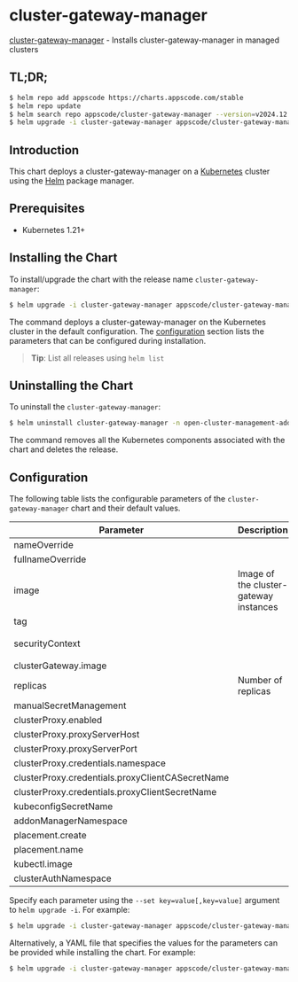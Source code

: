 # cluster-gateway-manager

[cluster-gateway-manager](https://github.com/kluster-manager/cluster-gateway) - Installs cluster-gateway-manager in managed clusters

## TL;DR;

```bash
$ helm repo add appscode https://charts.appscode.com/stable
$ helm repo update
$ helm search repo appscode/cluster-gateway-manager --version=v2024.12.26
$ helm upgrade -i cluster-gateway-manager appscode/cluster-gateway-manager -n open-cluster-management-addon --create-namespace --version=v2024.12.26
```

## Introduction

This chart deploys a cluster-gateway-manager on a [Kubernetes](http://kubernetes.io) cluster using the [Helm](https://helm.sh) package manager.

## Prerequisites

- Kubernetes 1.21+

## Installing the Chart

To install/upgrade the chart with the release name `cluster-gateway-manager`:

```bash
$ helm upgrade -i cluster-gateway-manager appscode/cluster-gateway-manager -n open-cluster-management-addon --create-namespace --version=v2024.12.26
```

The command deploys a cluster-gateway-manager on the Kubernetes cluster in the default configuration. The [configuration](#configuration) section lists the parameters that can be configured during installation.

> **Tip**: List all releases using `helm list`

## Uninstalling the Chart

To uninstall the `cluster-gateway-manager`:

```bash
$ helm uninstall cluster-gateway-manager -n open-cluster-management-addon
```

The command removes all the Kubernetes components associated with the chart and deletes the release.

## Configuration

The following table lists the configurable parameters of the `cluster-gateway-manager` chart and their default values.

|                    Parameter                     |              Description               |                                                                                             Default                                                                                             |
|--------------------------------------------------|----------------------------------------|-------------------------------------------------------------------------------------------------------------------------------------------------------------------------------------------------|
| nameOverride                                     |                                        | <code>""</code>                                                                                                                                                                                 |
| fullnameOverride                                 |                                        | <code>""</code>                                                                                                                                                                                 |
| image                                            | Image of the cluster-gateway instances | <code>ghcr.io/kluster-manager/cluster-gateway-manager</code>                                                                                                                                    |
| tag                                              |                                        | <code>""</code>                                                                                                                                                                                 |
| securityContext                                  |                                        | <code>{"allowPrivilegeEscalation":false,"capabilities":{"drop":["ALL"]},"privileged":false,"readOnlyRootFilesystem":true,"runAsNonRoot":true,"seccompProfile":{"type":"RuntimeDefault"}}</code> |
| clusterGateway.image                             |                                        | <code>ghcr.io/kluster-manager/cluster-gateway</code>                                                                                                                                            |
| replicas                                         | Number of replicas                     | <code>1</code>                                                                                                                                                                                  |
| manualSecretManagement                           |                                        | <code>false</code>                                                                                                                                                                              |
| clusterProxy.enabled                             |                                        | <code>true</code>                                                                                                                                                                               |
| clusterProxy.proxyServerHost                     |                                        | <code>"proxy-entrypoint.open-cluster-management-addon.svc"</code>                                                                                                                               |
| clusterProxy.proxyServerPort                     |                                        | <code>8090</code>                                                                                                                                                                               |
| clusterProxy.credentials.namespace               |                                        | <code>open-cluster-management-addon</code>                                                                                                                                                      |
| clusterProxy.credentials.proxyClientCASecretName |                                        | <code>proxy-server-ca</code>                                                                                                                                                                    |
| clusterProxy.credentials.proxyClientSecretName   |                                        | <code>proxy-client</code>                                                                                                                                                                       |
| kubeconfigSecretName                             |                                        | <code>""</code>                                                                                                                                                                                 |
| addonManagerNamespace                            |                                        | <code>open-cluster-management-cluster-gateway</code>                                                                                                                                            |
| placement.create                                 |                                        | <code>true</code>                                                                                                                                                                               |
| placement.name                                   |                                        | <code>global</code>                                                                                                                                                                             |
| kubectl.image                                    |                                        | <code>ghcr.io/appscode/kubectl-nonroot:1.31</code>                                                                                                                                              |
| clusterAuthNamespace                             |                                        | <code>open-cluster-management-cluster-auth</code>                                                                                                                                               |


Specify each parameter using the `--set key=value[,key=value]` argument to `helm upgrade -i`. For example:

```bash
$ helm upgrade -i cluster-gateway-manager appscode/cluster-gateway-manager -n open-cluster-management-addon --create-namespace --version=v2024.12.26 --set image=ghcr.io/kluster-manager/cluster-gateway-manager
```

Alternatively, a YAML file that specifies the values for the parameters can be provided while
installing the chart. For example:

```bash
$ helm upgrade -i cluster-gateway-manager appscode/cluster-gateway-manager -n open-cluster-management-addon --create-namespace --version=v2024.12.26 --values values.yaml
```
